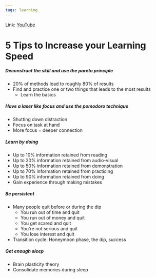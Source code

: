 ```yaml
---
tags: learning
---
```

Link: [YouTube](https://www.youtube.com/watch?v=rA2XHWM__yE)

# 5 Tips to Increase your Learning Speed
##### Deconstruct the skill and use the pareto principle
* 20% of methods lead to roughly 80% of results
* Find and practice one or two things that leads to the most results
	* Learn the basics

##### Have a laser like focus and use the pomodoro technique
* Shutting down distraction
* Focus on task at hand
* More focus = deeper connection

##### Learn by doing
* Up to 10% information retained from reading
* Up to 20% information retained from audio-visual
* Up to 50% information retained from demonstration
* Up to 70% information retained from practicing
* Up to 90% information retained from doing
* Gain experience through making mistakes

##### Be persistent
* Many people quit before or during the dip
	* You run out of time and quit
	* You run out of money and quit
	* You get scared and quit
	* You're not serious and quit
	* You lose interest and quit
* Transition cycle: Honeymoon phase, the dip, success

##### Get enough sleep
* Brain plasticity theory
* Consolidate memories during sleep
